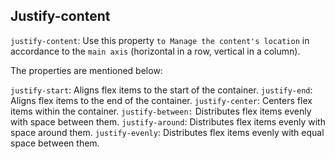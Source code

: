 ## Justify-content

`justify-content`: Use this property `to Manage the content's location` in accordance to the `main axis` (horizontal in a row, vertical in a column).

The properties are mentioned below:

`justify-start`: Aligns flex items to the start of the container.
`justify-end`: Aligns flex items to the end of the container.
`justify-center`: Centers flex items within the container.
`justify-between:` Distributes flex items evenly with space between them.
`justify-around`: Distributes flex items evenly with space around them.
`justify-evenly`: Distributes flex items evenly with equal space between them.

